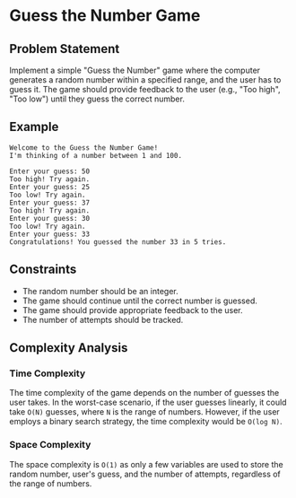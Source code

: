 # Guess the Number Game

## Problem Statement
Implement a simple "Guess the Number" game where the computer generates a random number within a specified range, and the user has to guess it. The game should provide feedback to the user (e.g., "Too high", "Too low") until they guess the correct number.

## Example

```
Welcome to the Guess the Number Game!
I'm thinking of a number between 1 and 100.

Enter your guess: 50
Too high! Try again.
Enter your guess: 25
Too low! Try again.
Enter your guess: 37
Too high! Try again.
Enter your guess: 30
Too low! Try again.
Enter your guess: 33
Congratulations! You guessed the number 33 in 5 tries.
```

## Constraints
- The random number should be an integer.
- The game should continue until the correct number is guessed.
- The game should provide appropriate feedback to the user.
- The number of attempts should be tracked.

## Complexity Analysis

### Time Complexity
The time complexity of the game depends on the number of guesses the user takes. In the worst-case scenario, if the user guesses linearly, it could take `O(N)` guesses, where `N` is the range of numbers. However, if the user employs a binary search strategy, the time complexity would be `O(log N)`.

### Space Complexity
The space complexity is `O(1)` as only a few variables are used to store the random number, user's guess, and the number of attempts, regardless of the range of numbers.